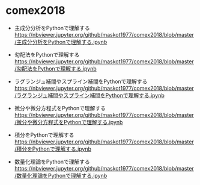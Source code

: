 # comex2018

* 主成分分析をPythonで理解する
    https://nbviewer.jupyter.org/github/maskot1977/comex2018/blob/master/主成分分析をPythonで理解する.ipynb

* 勾配法をPythonで理解する
    https://nbviewer.jupyter.org/github/maskot1977/comex2018/blob/master/勾配法をPythonで理解する.ipynb

* ラグランジュ補間やスプライン補間をPythonで理解する
    https://nbviewer.jupyter.org/github/maskot1977/comex2018/blob/master/ラグランジュ補間やスプライン補間をPythonで理解する.ipynb

* 微分や微分方程式をPythonで理解する
    https://nbviewer.jupyter.org/github/maskot1977/comex2018/blob/master/微分や微分方程式をPythonで理解する.ipynb
    
* 積分をPythonで理解する
    https://nbviewer.jupyter.org/github/maskot1977/comex2018/blob/master/積分をPythonで理解する.ipynb
  
* 数量化理論をPythonで理解する
    https://nbviewer.jupyter.org/github/maskot1977/comex2018/blob/master/数量化理論をPythonで理解する.ipynb
